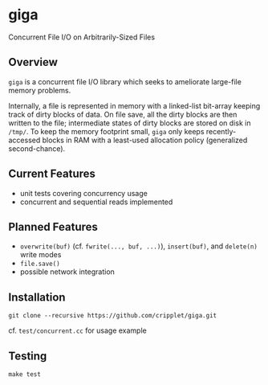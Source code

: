 giga
====

Concurrent File I/O on Arbitrarily-Sized Files

Overview
----

`giga` is a concurrent file I/O library which seeks to ameliorate large-file memory problems.

Internally, a file is represented in memory with a linked-list bit-array keeping track of dirty blocks of data. On file save, all the dirty blocks are then written to 
the file; intermediate states of dirty blocks are stored on disk in `/tmp/`. To keep the memory footprint small, `giga` only keeps recently-accessed blocks in RAM with a 
least-used allocation policy (generalized second-chance).

Current Features
----
* unit tests covering concurrency usage
* concurrent and sequential reads implemented

Planned Features
----
* `overwrite(buf)` (cf. `fwrite(..., buf, ...)`), `insert(buf)`, and `delete(n)` write modes
* `file.save()`
* possible network integration

Installation
----

```
git clone --recursive https://github.com/cripplet/giga.git
```

cf. `test/concurrent.cc` for usage example

Testing
----

```
make test
```
